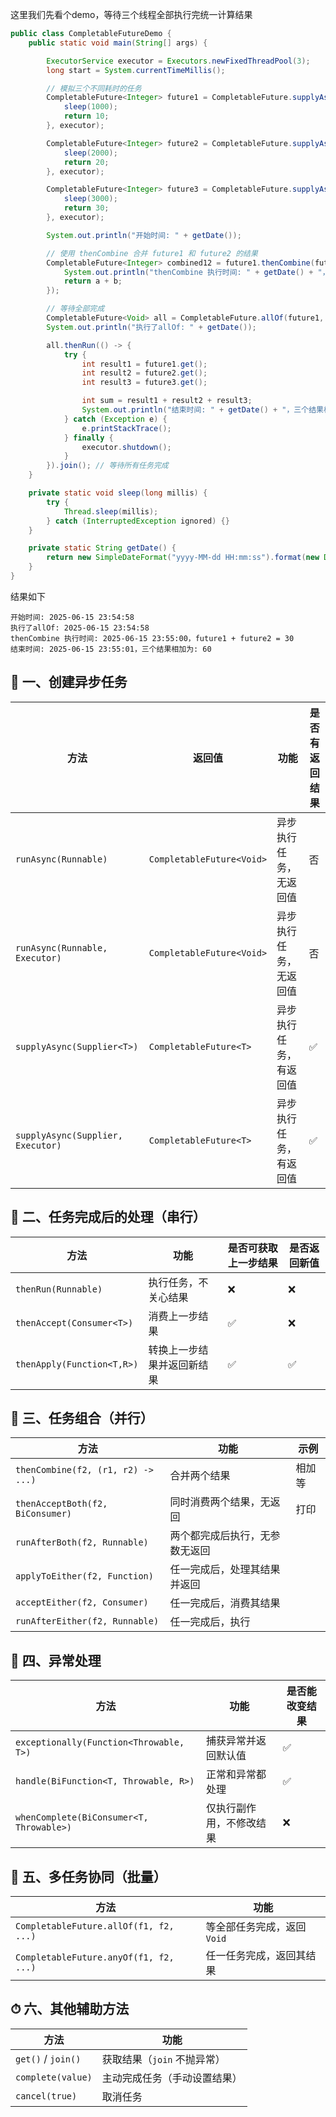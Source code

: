 这里我们先看个demo，等待三个线程全部执行完统一计算结果
```java
public class CompletableFutureDemo {
    public static void main(String[] args) {

        ExecutorService executor = Executors.newFixedThreadPool(3);
        long start = System.currentTimeMillis();

        // 模拟三个不同耗时的任务
        CompletableFuture<Integer> future1 = CompletableFuture.supplyAsync(() -> {
            sleep(1000);
            return 10;
        }, executor);

        CompletableFuture<Integer> future2 = CompletableFuture.supplyAsync(() -> {
            sleep(2000);
            return 20;
        }, executor);

        CompletableFuture<Integer> future3 = CompletableFuture.supplyAsync(() -> {
            sleep(3000);
            return 30;
        }, executor);

        System.out.println("开始时间: " + getDate());

        // 使用 thenCombine 合并 future1 和 future2 的结果
        CompletableFuture<Integer> combined12 = future1.thenCombine(future2, (a, b) -> {
            System.out.println("thenCombine 执行时间: " + getDate() + "，future1 + future2 = " + (a + b));
            return a + b;
        });

        // 等待全部完成
        CompletableFuture<Void> all = CompletableFuture.allOf(future1, future2, future3);
        System.out.println("执行了allOf: " + getDate());

        all.thenRun(() -> {
            try {
                int result1 = future1.get();
                int result2 = future2.get();
                int result3 = future3.get();

                int sum = result1 + result2 + result3;
                System.out.println("结束时间: " + getDate() + "，三个结果相加为: " + sum);
            } catch (Exception e) {
                e.printStackTrace();
            } finally {
                executor.shutdown();
            }
        }).join(); // 等待所有任务完成
    }

    private static void sleep(long millis) {
        try {
            Thread.sleep(millis);
        } catch (InterruptedException ignored) {}
    }

    private static String getDate() {
        return new SimpleDateFormat("yyyy-MM-dd HH:mm:ss").format(new Date());
    }
}
```
结果如下
```log
开始时间: 2025-06-15 23:54:58
执行了allOf: 2025-06-15 23:54:58
thenCombine 执行时间: 2025-06-15 23:55:00，future1 + future2 = 30
结束时间: 2025-06-15 23:55:01，三个结果相加为: 60
```

## 🧩 一、创建异步任务

| 方法                         | 返回值                       | 功能          | 是否有返回结果 |
| -------------------------- | ------------------------- | ----------- | ------- |
| `runAsync(Runnable)`       | `CompletableFuture<Void>` | 异步执行任务，无返回值 | 否       |
| `runAsync(Runnable, Executor)`       | `CompletableFuture<Void>` | 异步执行任务，无返回值 | 否       |
| `supplyAsync(Supplier<T>)` | `CompletableFuture<T>`    | 异步执行任务，有返回值 | ✅       |
| `supplyAsync(Supplier, Executor)` | `CompletableFuture<T>`    | 异步执行任务，有返回值 | ✅       |

## 🔗 二、任务完成后的处理（串行）

| 方法                         | 功能            | 是否可获取上一步结果 | 是否返回新值 |
| -------------------------- | ------------- | ---------- | ------ |
| `thenRun(Runnable)`        | 执行任务，不关心结果    | ❌          | ❌      |
| `thenAccept(Consumer<T>)`  | 消费上一步结果       | ✅          | ❌      |
| `thenApply(Function<T,R>)` | 转换上一步结果并返回新结果 | ✅          | ✅      |

## 🔄 三、任务组合（并行）

| 方法                                 | 功能              | 示例  |
| ---------------------------------- | --------------- | --- |
| `thenCombine(f2, (r1, r2) -> ...)` | 合并两个结果          | 相加等 |
| `thenAcceptBoth(f2, BiConsumer)`   | 同时消费两个结果，无返回    | 打印  |
| `runAfterBoth(f2, Runnable)`       | 两个都完成后执行，无参数无返回 |     |
| `applyToEither(f2, Function)`      | 任一完成后，处理其结果并返回  |     |
| `acceptEither(f2, Consumer)`       | 任一完成后，消费其结果     |     |
| `runAfterEither(f2, Runnable)`     | 任一完成后，执行        |     |

## 🧠 四、异常处理

| 方法                                       | 功能           | 是否能改变结果 |
| ---------------------------------------- | ------------ | ------- |
| `exceptionally(Function<Throwable, T>)`  | 捕获异常并返回默认值   | ✅       |
| `handle(BiFunction<T, Throwable, R>)`    | 正常和异常都处理     | ✅       |
| `whenComplete(BiConsumer<T, Throwable>)` | 仅执行副作用，不修改结果 | ❌       |

## 🧮 五、多任务协同（批量）

| 方法                                     | 功能                |
| -------------------------------------- | ----------------- |
| `CompletableFuture.allOf(f1, f2, ...)` | 等全部任务完成，返回 `Void` |
| `CompletableFuture.anyOf(f1, f2, ...)` | 任一任务完成，返回其结果      |

## ⏱ 六、其他辅助方法

| 方法                 | 功能                |
| ------------------ | ----------------- |
| `get()` / `join()` | 获取结果（`join` 不抛异常） |
| `complete(value)`  | 主动完成任务（手动设置结果）    |
| `cancel(true)`     | 取消任务              |
